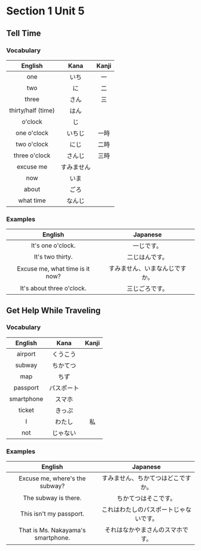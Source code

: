 # Section 1 Unit 5
## Tell Time
### Vocabulary
| English | Kana | Kanji |
|:-------:|:----:|:-----:|
| one | いち | 一 |
| two | に | 二 |
| three | さん | 三 |
| thirty/half (time) | はん | |
| o'clock | じ | |
| one o'clock | いちじ | 一時 |
| two o'clock | にじ | 二時 |
| three o'clock | さんじ | 三時 |
| excuse me | すみません | |
| now | いま | |
| about | ごろ | |
| what time | なんじ | |

### Examples
| English | Japanese |
|:-------:|:--------:|
| It's one o'clock. | 一じです。 |
| It's two thirty. | 二じはんです。 |
| Excuse me, what time is it now? | すみません、いまなんじですか。 |
| It's about three o'clock. | 三じごろです。 |

## Get Help While Traveling
### Vocabulary
| English | Kana | Kanji |
|:-------:|:----:|:-----:|
| airport | くうこう | |
| subway | ちかてつ | |
| map | ちず | |
| passport | パスポート | |
| smartphone | スマホ | |
| ticket | きっぷ | |
| I | わたし | 私 |
| not | じゃない | |

### Examples
| English | Japanese |
|:-------:|:--------:|
| Excuse me, where's the subway? | すみません、ちかてつはどこですか。 |
| The subway is there. | ちかてつはそこです。 |
| This isn't my passport. | これはわたしのパスポートじゃないです。 |
| That is Ms. Nakayama's smartphone. | それはなかやまさんのスマホです。 |
